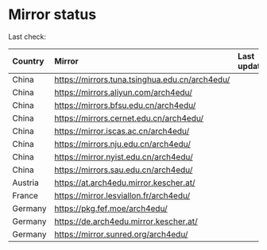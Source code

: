 <script src="./time.js"></script>
# Mirror status
Last check: <script type="text/javascript">localize(1728874587.8095603);</script>

|Country|Mirror|Last update|
|:------|:-----|:----------|
|China|https://mirrors.tuna.tsinghua.edu.cn/arch4edu/|<script type="text/javascript">localize(1728844683);</script>|
|China|https://mirrors.aliyun.com/arch4edu/|<script type="text/javascript">localize(1728844683);</script>|
|China|https://mirrors.bfsu.edu.cn/arch4edu/|<script type="text/javascript">localize(1728844683);</script>|
|China|https://mirrors.cernet.edu.cn/arch4edu/|<script type="text/javascript">localize(1728844683);</script>|
|China|https://mirror.iscas.ac.cn/arch4edu/|<script type="text/javascript">localize(1728844683);</script>|
|China|https://mirrors.nju.edu.cn/arch4edu/|<script type="text/javascript">localize(1728758333);</script>|
|China|https://mirror.nyist.edu.cn/arch4edu/|<script type="text/javascript">localize(1728844683);</script>|
|China|https://mirrors.sau.edu.cn/arch4edu/|<script type="text/javascript">localize(1728844683);</script>|
|Austria|https://at.arch4edu.mirror.kescher.at/|<script type="text/javascript">localize(1728844683);</script>|
|France|https://mirror.lesviallon.fr/arch4edu/|<script type="text/javascript">localize(1728844683);</script>|
|Germany|https://pkg.fef.moe/arch4edu/|<script type="text/javascript">localize(1728844683);</script>|
|Germany|https://de.arch4edu.mirror.kescher.at/|<script type="text/javascript">localize(1728844683);</script>|
|Germany|https://mirror.sunred.org/arch4edu/|<script type="text/javascript">localize(1728844683);</script>|

<script src="./tablefilter/tablefilter.js"></script>
<script src="./table.js"></script>